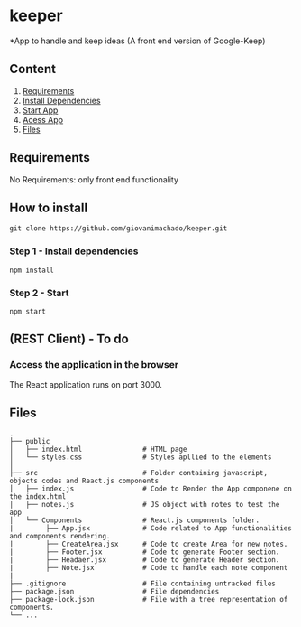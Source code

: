 # keeper  

*App to handle and keep ideas (A front end version of Google-Keep)

## Content

  1. [Requirements](#requirements)
  1. [Install Dependencies](#Step-1---Install-dependencies)
  1. [Start App](#Step-2---Start)
  1. [Acess App](#Access-the-application-in-the-browser)
  1. [Files](#Files)
  

## Requirements

No Requirements: only front end functionality

## How to install

```
git clone https://github.com/giovanimachado/keeper.git
```

### Step 1 - Install dependencies

```
npm install
```

### Step 2 - Start

```
npm start
```

## (REST Client) - To do

### Access the application in the browser

The React application runs on port 3000.


## Files
    .
    ├── public
    │   ├── index.html               # HTML page
    │   └── styles.css               # Styles apllied to the elements
    │   
    ├── src                          # Folder containing javascript, objects codes and React.js components
    │   ├── index.js                 # Code to Render the App componene on the index.html
    │   ├── notes.js                 # JS object with notes to test the app
    │   └── Components               # React.js components folder.
    |        ├── App.jsx             # Code related to App functionalities and components rendering.
    |        ├── CreateArea.jsx      # Code to create Area for new notes.
    |        ├── Footer.jsx          # Code to generate Footer section.
    |        ├── Headaer.jsx         # Code to generate Header section.
    |        ├── Note.jsx            # Code to handle each note component
    |
    ├── .gitignore                   # File containing untracked files
    ├── package.json                 # File dependencies
    ├── package-lock.json            # File with a tree representation of components.
    └── ...
